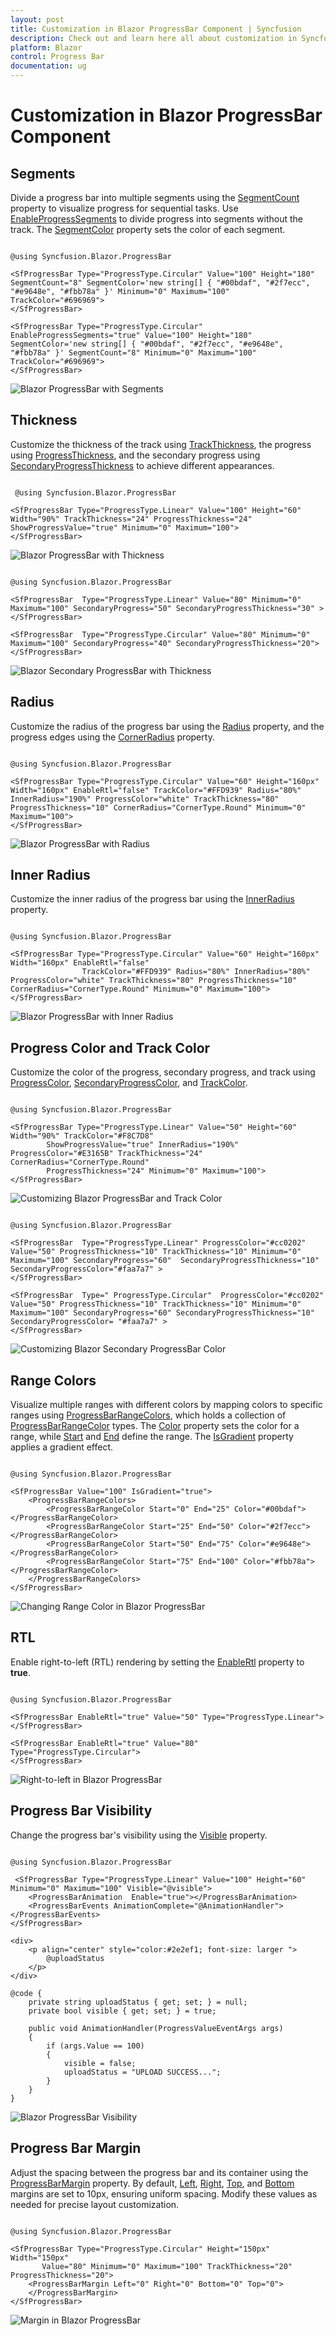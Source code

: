 ```yaml
---
layout: post
title: Customization in Blazor ProgressBar Component | Syncfusion
description: Check out and learn here all about customization in Syncfusion Blazor ProgressBar component and more.
platform: Blazor
control: Progress Bar
documentation: ug
---
```


# Customization in Blazor ProgressBar Component

## Segments

Divide a progress bar into multiple segments using the [SegmentCount](https://help.syncfusion.com/cr/blazor/Syncfusion.Blazor.ProgressBar.SfProgressBar.html#Syncfusion_Blazor_ProgressBar_SfProgressBar_SegmentCount) property to visualize progress for sequential tasks. Use [EnableProgressSegments](https://help.syncfusion.com/cr/blazor/Syncfusion.Blazor.ProgressBar.SfProgressBar.html#Syncfusion_Blazor_ProgressBar_SfProgressBar_EnableProgressSegments) to divide progress into segments without the track. The [SegmentColor](https://help.syncfusion.com/cr/blazor/Syncfusion.Blazor.ProgressBar.SfProgressBar.html#Syncfusion_Blazor_ProgressBar_SfProgressBar_SegmentColor) property sets the color of each segment.

```cshtml

@using Syncfusion.Blazor.ProgressBar

<SfProgressBar Type="ProgressType.Circular" Value="100" Height="180" SegmentCount="8" SegmentColor='new string[] { "#00bdaf", "#2f7ecc", "#e9648e", "#fbb78a" }' Minimum="0" Maximum="100" TrackColor="#696969">
</SfProgressBar>

<SfProgressBar Type="ProgressType.Circular" EnableProgressSegments="true" Value="100" Height="180" SegmentColor='new string[] { "#00bdaf", "#2f7ecc", "#e9648e", "#fbb78a" }' SegmentCount="8" Minimum="0" Maximum="100" TrackColor="#696969">
</SfProgressBar>

```

![Blazor ProgressBar with Segments](images/blazor-progressbar-with-segments.png)

## Thickness

Customize the thickness of the track using [TrackThickness](https://help.syncfusion.com/cr/blazor/Syncfusion.Blazor.ProgressBar.SfProgressBar.html#Syncfusion_Blazor_ProgressBar_SfProgressBar_TrackThickness), the progress using [ProgressThickness](https://help.syncfusion.com/cr/blazor/Syncfusion.Blazor.ProgressBar.SfProgressBar.html#Syncfusion_Blazor_ProgressBar_SfProgressBar_ProgressThickness), and the secondary progress using [SecondaryProgressThickness](https://help.syncfusion.com/cr/blazor/Syncfusion.Blazor.ProgressBar.SfProgressBar.html#Syncfusion_Blazor_ProgressBar_SfProgressBar_SecondaryProgressThickness) to achieve different appearances.

```cshtml

 @using Syncfusion.Blazor.ProgressBar

<SfProgressBar Type="ProgressType.Linear" Value="100" Height="60" Width="90%" TrackThickness="24" ProgressThickness="24" ShowProgressValue="true" Minimum="0" Maximum="100">
</SfProgressBar>

```

![Blazor ProgressBar with Thickness](images/blazor-progressbar-with-thickness.png)

```cshtml

@using Syncfusion.Blazor.ProgressBar

<SfProgressBar  Type="ProgressType.Linear" Value="80" Minimum="0" Maximum="100" SecondaryProgress="50" SecondaryProgressThickness="30" >
</SfProgressBar>

<SfProgressBar  Type="ProgressType.Circular" Value="80" Minimum="0" Maximum="100" SecondaryProgress="40" SecondaryProgressThickness="20">
</SfProgressBar>

```

![Blazor Secondary ProgressBar with Thickness](images/blazor-progressbar-secondaryprogressbar-thickness.png)

## Radius

Customize the radius of the progress bar using the [Radius](https://help.syncfusion.com/cr/blazor/Syncfusion.Blazor.ProgressBar.SfProgressBar.html#Syncfusion_Blazor_ProgressBar_SfProgressBar_Radius) property, and the progress edges using the [CornerRadius](https://help.syncfusion.com/cr/blazor/Syncfusion.Blazor.ProgressBar.SfProgressBar.html#Syncfusion_Blazor_ProgressBar_SfProgressBar_CornerRadius) property.

```cshtml

@using Syncfusion.Blazor.ProgressBar

<SfProgressBar Type="ProgressType.Circular" Value="60" Height="160px" Width="160px" EnableRtl="false" TrackColor="#FFD939" Radius="80%" InnerRadius="190%" ProgressColor="white" TrackThickness="80" ProgressThickness="10" CornerRadius="CornerType.Round" Minimum="0" Maximum="100">
</SfProgressBar>

```

![Blazor ProgressBar with Radius](images/blazor-progressbar-with-radius.png)

## Inner Radius

Customize the inner radius of the progress bar using the [InnerRadius](https://help.syncfusion.com/cr/blazor/Syncfusion.Blazor.ProgressBar.SfProgressBar.html#Syncfusion_Blazor_ProgressBar_SfProgressBar_InnerRadius) property.

```cshtml

@using Syncfusion.Blazor.ProgressBar

<SfProgressBar Type="ProgressType.Circular" Value="60" Height="160px" Width="160px" EnableRtl="false"
                TrackColor="#FFD939" Radius="80%" InnerRadius="80%" ProgressColor="white" TrackThickness="80" ProgressThickness="10" CornerRadius="CornerType.Round" Minimum="0" Maximum="100">
</SfProgressBar>

```

![Blazor ProgressBar with Inner Radius](images/blazor-progressbar-with-inner-radius.png)

## Progress Color and Track Color

Customize the color of the progress, secondary progress, and track using [ProgressColor](https://help.syncfusion.com/cr/blazor/Syncfusion.Blazor.ProgressBar.SfProgressBar.html#Syncfusion_Blazor_ProgressBar_SfProgressBar_ProgressColor), [SecondaryProgressColor](https://help.syncfusion.com/cr/blazor/Syncfusion.Blazor.ProgressBar.SfProgressBar.html#Syncfusion_Blazor_ProgressBar_SfProgressBar_SecondaryProgressColor), and [TrackColor](https://help.syncfusion.com/cr/blazor/Syncfusion.Blazor.ProgressBar.SfProgressBar.html#Syncfusion_Blazor_ProgressBar_SfProgressBar_TrackColor).

```cshtml

@using Syncfusion.Blazor.ProgressBar

<SfProgressBar Type="ProgressType.Linear" Value="50" Height="60" Width="90%" TrackColor="#F8C7D8"
        ShowProgressValue="true" InnerRadius="190%" ProgressColor="#E3165B" TrackThickness="24" CornerRadius="CornerType.Round"
        ProgressThickness="24" Minimum="0" Maximum="100">
</SfProgressBar>

```

![Customizing Blazor ProgressBar and Track Color](images/blazor-progressbar-and-trackbar-with-custom-color.png)

```cshtml

@using Syncfusion.Blazor.ProgressBar

<SfProgressBar  Type="ProgressType.Linear" ProgressColor="#cc0202" Value="50" ProgressThickness="10" TrackThickness="10" Minimum="0" Maximum="100" SecondaryProgress="60"  SecondaryProgressThickness="10" SecondaryProgressColor="#faa7a7" >
</SfProgressBar>

<SfProgressBar  Type=" ProgressType.Circular"  ProgressColor="#cc0202" Value="50" ProgressThickness="10" TrackThickness="10" Minimum="0" Maximum="100" SecondaryProgress="60" SecondaryProgressThickness="10" SecondaryProgressColor= "#faa7a7" >
</SfProgressBar>

```

![Customizing Blazor Secondary ProgressBar Color](images/blazor-progressbar-secondaryprogressbar-color.png)

## Range Colors

Visualize multiple ranges with different colors by mapping colors to specific ranges using [ProgressBarRangeColors](https://help.syncfusion.com/cr/blazor/Syncfusion.Blazor.ProgressBar.ProgressBarRangeColors.html), which holds a collection of [ProgressBarRangeColor](https://help.syncfusion.com/cr/blazor/Syncfusion.Blazor.ProgressBar.ProgressBarRangeColor.html) types. The [Color](https://help.syncfusion.com/cr/blazor/Syncfusion.Blazor.ProgressBar.ProgressBarRangeColor.html#Syncfusion_Blazor_ProgressBar_ProgressBarRangeColor_Color) property sets the color for a range, while [Start](https://help.syncfusion.com/cr/blazor/Syncfusion.Blazor.ProgressBar.ProgressBarRangeColor.html#Syncfusion_Blazor_ProgressBar_ProgressBarRangeColor_Start) and [End](https://help.syncfusion.com/cr/blazor/Syncfusion.Blazor.ProgressBar.ProgressBarRangeColor.html#Syncfusion_Blazor_ProgressBar_ProgressBarRangeColor_End) define the range. The [IsGradient](https://help.syncfusion.com/cr/blazor/Syncfusion.Blazor.ProgressBar.SfProgressBar.html#Syncfusion_Blazor_ProgressBar_SfProgressBar_IsGradient) property applies a gradient effect.

```cshtml

@using Syncfusion.Blazor.ProgressBar

<SfProgressBar Value="100" IsGradient="true">
    <ProgressBarRangeColors>
        <ProgressBarRangeColor Start="0" End="25" Color="#00bdaf"></ProgressBarRangeColor>
        <ProgressBarRangeColor Start="25" End="50" Color="#2f7ecc"></ProgressBarRangeColor>
        <ProgressBarRangeColor Start="50" End="75" Color="#e9648e"></ProgressBarRangeColor>
        <ProgressBarRangeColor Start="75" End="100" Color="#fbb78a"></ProgressBarRangeColor>
    </ProgressBarRangeColors>
</SfProgressBar>

```

![Changing Range Color in Blazor ProgressBar](images/blazor-progressbar-change-range-color.png)

## RTL

Enable right-to-left (RTL) rendering by setting the [EnableRtl](https://help.syncfusion.com/cr/blazor/Syncfusion.Blazor.ProgressBar.SfProgressBar.html#Syncfusion_Blazor_ProgressBar_SfProgressBar_EnableRtl) property to **true**.

```cshtml

@using Syncfusion.Blazor.ProgressBar

<SfProgressBar EnableRtl="true" Value="50" Type="ProgressType.Linear">
</SfProgressBar>

<SfProgressBar EnableRtl="true" Value="80" Type="ProgressType.Circular">
</SfProgressBar>

```

![Right-to-left in Blazor ProgressBar](images/blazor-progressbar-right-to-left.png)

## Progress Bar Visibility

Change the progress bar's visibility using the [Visible](https://help.syncfusion.com/cr/blazor/Syncfusion.Blazor.ProgressBar.SfProgressBar.html#Syncfusion_Blazor_ProgressBar_SfProgressBar_Visible) property.

```cshtml

@using Syncfusion.Blazor.ProgressBar

 <SfProgressBar Type="ProgressType.Linear" Value="100" Height="60" Minimum="0" Maximum="100" Visible="@visible">
    <ProgressBarAnimation  Enable="true"></ProgressBarAnimation>
    <ProgressBarEvents AnimationComplete="@AnimationHandler"></ProgressBarEvents>
</SfProgressBar>

<div>
    <p align="center" style="color:#2e2ef1; font-size: larger ">
        @uploadStatus
    </p>
</div>
    
@code {
    private string uploadStatus { get; set; } = null;
    private bool visible { get; set; } = true;

    public void AnimationHandler(ProgressValueEventArgs args)
    { 
        if (args.Value == 100)
        {
            visible = false;
            uploadStatus = "UPLOAD SUCCESS...";
        }
    }
}

```

![Blazor ProgressBar Visibility](images/progress-bar-visibility.gif)

## Progress Bar Margin

Adjust the spacing between the progress bar and its container using the [ProgressBarMargin](https://help.syncfusion.com/cr/blazor/Syncfusion.Blazor.ProgressBar.ProgressBarMargin.html) property. By default, [Left](https://help.syncfusion.com/cr/blazor/Syncfusion.Blazor.ProgressBar.ProgressBarMargin.html#Syncfusion_Blazor_ProgressBar_ProgressBarMargin_Left), [Right](https://help.syncfusion.com/cr/blazor/Syncfusion.Blazor.ProgressBar.ProgressBarMargin.html#Syncfusion_Blazor_ProgressBar_ProgressBarMargin_Right), [Top](https://help.syncfusion.com/cr/blazor/Syncfusion.Blazor.ProgressBar.ProgressBarMargin.html#Syncfusion_Blazor_ProgressBar_ProgressBarMargin_Top), and [Bottom](https://help.syncfusion.com/cr/blazor/Syncfusion.Blazor.ProgressBar.ProgressBarMargin.html#Syncfusion_Blazor_ProgressBar_ProgressBarMargin_Bottom) margins are set to 10px, ensuring uniform spacing. Modify these values as needed for precise layout customization.

```cshtml

@using Syncfusion.Blazor.ProgressBar

<SfProgressBar Type="ProgressType.Circular" Height="150px" Width="150px" 
       Value="80" Minimum="0" Maximum="100" TrackThickness="20" ProgressThickness="20">
    <ProgressBarMargin Left="0" Right="0" Bottom="0" Top="0">
    </ProgressBarMargin>
</SfProgressBar>

```

![Margin in Blazor ProgressBar](images/blazor-progressbar-margin.png)
